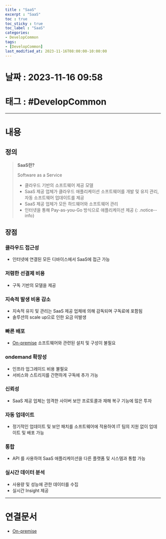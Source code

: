 ```yaml
---
title : "SaaS"
excerpt : "SaaS"
toc : true
toc_sticky : true
toc_label : "SaaS"
categories:
- DevelopCommon
tags:
- [DevelopCommon]
last_modified_at: 2023-11-16T08:00:00-10:00:00
---
```


# 날짜 : 2023-11-16 09:58

# 태그 : #DevelopCommon
---

# 내용

## 정의
> **SaaS란?**
>
> Software as a Service
> - 클라우드 기반의 소프트웨어 제공 모델
> - SaaS 제공 업체가 클라우드 애플리케이션 소프트웨어를 개발 및 유지 관리, 자동 소프트웨어 업데이트를 제공
> - SaaS 제공 업체가 모든 하드웨어와 소프트웨어 관리
> - 인터넷을 통해 Pay-as-you-Go 방식으로 애플리케이션 제공
{: .notice--info}

## 장점

### 클라우드 접근성
- 인터넷에 연결된 모든 디바이스에서 SaaS에 접근 가능

### 저렴한 선결제 비용
- 구독 기반의 모델을 제공

### 지속적 발생 비용 감소
- 지속적 유지 및 관리는 SaaS 제공 업체에 의해 감독되며 구독료에 포함됨
- 솔루션의 scale up으로 인한 요금 미발생

### 빠른 배포
- [On-premise](../../developcommon/developcommon-On-premise) 소프트웨어와 관련된 설치 및 구성이 불필요

### ondemand 확장성
- 인프라 업그레이드 비용 불필요
- 서비스와 스트리지를 간편하게 구독에 추가 가능

### 신뢰성
- SaaS 제공 업체는 엄격한 사이버 보안 프로토콜과 재해 복구 기능에 많은 투자

### 자동 업데이트
- 정기적인 업데이트 및 보안 패치를 소프트웨어에 적용하여 IT 팀의 지원 없이 업데이트 및 배포 가능

### 통합
- API 를 사용하여 SaaS 애플리케이션을 다른 플랫폼 및 시스템과 통합 가능

### 실시간 데이터 분석
- 사용량 및 성능에 관한 데이터를 수집
- 실시간 Insight 제공

---

# 연결문서
- [On-premise](../../developcommon/developcommon-On-premise)